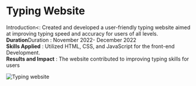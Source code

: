 # Typing Website
Introduction<: Created and developed a user-friendly typing website
aimed at improving typing speed and accuracy for users of all levels.
  <br>
<b>Duration</b>Duration : November 2022- December 2022
  <br>
<b>Skills Applied</b> : Utilized HTML, CSS, and JavaScript for the front-end
Development.
  <br>
<b>Results and Impact</b> : The website contributed to improving typing skills
for users
</p>
<img
      src="https://github.com/Ajaykush21/Project/assets/117836813/682329ec-2058-4b89-b3be-7a57471f7a2f)
"
      alt="Typing website"
      />
